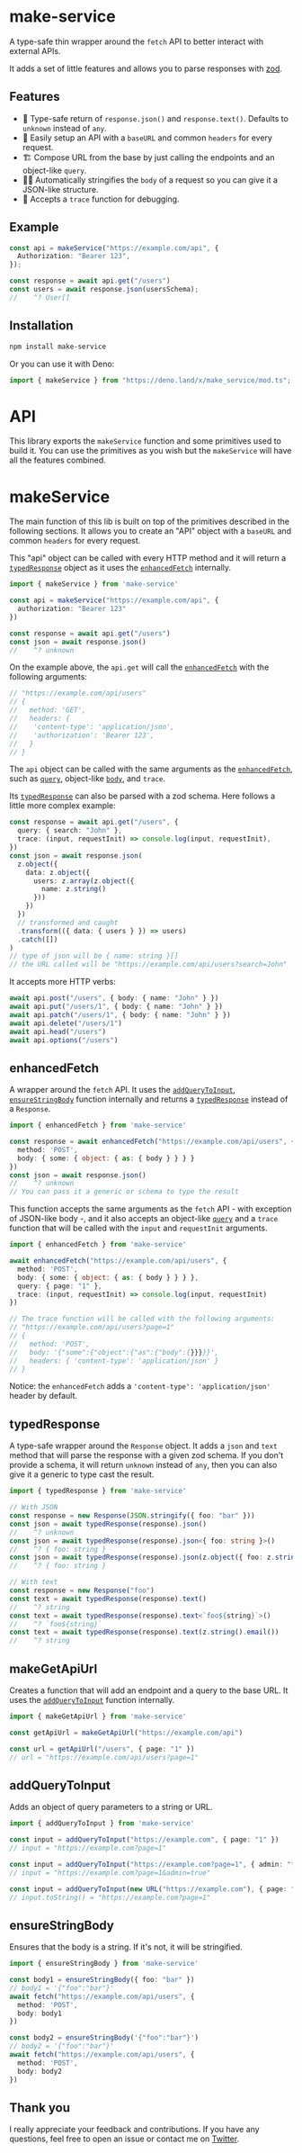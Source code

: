 # make-service

A type-safe thin wrapper around the `fetch` API to better interact with external APIs.

It adds a set of little features and allows you to parse responses with [zod](https://github.com/colinhacks/zod).

## Features
- 🤩 Type-safe return of `response.json()` and `response.text()`. Defaults to `unknown` instead of `any`.
- 🚦 Easily setup an API with a `baseURL` and common `headers` for every request.
- 🏗️ Compose URL from the base by just calling the endpoints and an object-like `query`.
- 🧙‍♀️ Automatically stringifies the `body` of a request so you can give it a JSON-like structure.
- 🐛 Accepts a `trace` function for debugging.

## Example

```ts
const api = makeService("https://example.com/api", {
  Authorization: "Bearer 123",
});

const response = await api.get("/users")
const users = await response.json(usersSchema);
//    ^? User[]
```

## Installation

```sh
npm install make-service
```
Or you can use it with Deno:

```ts
import { makeService } from "https://deno.land/x/make_service/mod.ts";
```

# API

This library exports the `makeService` function and some primitives used to build it. You can use the primitives as you wish but the `makeService` will have all the features combined.

# makeService

The main function of this lib is built on top of the primitives described in the following sections. It allows you to create an "API" object with a `baseURL` and common `headers` for every request.

This "api" object can be called with every HTTP method and it will return a [`typedResponse`](#typedresponse) object as it uses the [`enhancedFetch`](#enhancedfetch) internally.

```ts
import { makeService } from 'make-service'

const api = makeService("https://example.com/api", {
  authorization: "Bearer 123"
})

const response = await api.get("/users")
const json = await response.json()
//    ^? unknown
```

On the example above, the `api.get` will call the [`enhancedFetch`](#enhancedfetch) with the following arguments:

```ts
// "https://example.com/api/users"
// {
//   method: 'GET',
//   headers: {
//    'content-type': 'application/json',
//    'authorization': 'Bearer 123',
//   }
// }
```

The `api` object can be called with the same arguments as the [`enhancedFetch`](#enhancedfetch), such as [`query`](#addquerytoinput), object-like [`body`](#ensurestringbody), and `trace`.

Its [`typedResponse`](#typedresponse) can also be parsed with a zod schema. Here follows a little more complex example:

```ts
const response = await api.get("/users", {
  query: { search: "John" },
  trace: (input, requestInit) => console.log(input, requestInit),
})
const json = await response.json(
  z.object({
    data: z.object({
      users: z.array(z.object({
        name: z.string()
      }))
    })
  })
  // transformed and caught
  .transform(({ data: { users } }) => users)
  .catch([])
)
// type of json will be { name: string }[]
// the URL called will be "https://example.com/api/users?search=John"
```

It accepts more HTTP verbs:
```ts
await api.post("/users", { body: { name: "John" } })
await api.put("/users/1", { body: { name: "John" } })
await api.patch("/users/1", { body: { name: "John" } })
await api.delete("/users/1")
await api.head("/users")
await api.options("/users")
```

## enhancedFetch

A wrapper around the `fetch` API.
It uses the [`addQueryToInput`](#addquerytoinput), [`ensureStringBody`](#ensurestringbody) function internally and returns a [`typedResponse`](#typedresponse) instead of a `Response`.

```ts
import { enhancedFetch } from 'make-service'

const response = await enhancedFetch("https://example.com/api/users", {
  method: 'POST',
  body: { some: { object: { as: { body } } } }
})
const json = await response.json()
//    ^? unknown
// You can pass it a generic or schema to type the result
```

This function accepts the same arguments as the `fetch` API - with exception of JSON-like body -, and it also accepts an object-like [`query`](#addquerytoinput) and a `trace` function that will be called with the `input` and `requestInit` arguments.

```ts
import { enhancedFetch } from 'make-service'

await enhancedFetch("https://example.com/api/users", {
  method: 'POST',
  body: { some: { object: { as: { body } } } },
  query: { page: "1" },
  trace: (input, requestInit) => console.log(input, requestInit)
})

// The trace function will be called with the following arguments:
// "https://example.com/api/users?page=1"
// {
//   method: 'POST',
//   body: '{"some":{"object":{"as":{"body":{}}}}}',
//   headers: { 'content-type': 'application/json' }
// }
```

Notice: the `enhancedFetch` adds a `'content-type': 'application/json'` header by default.

## typedResponse

A type-safe wrapper around the `Response` object. It adds a `json` and `text` method that will parse the response with a given zod schema. If you don't provide a schema, it will return `unknown` instead of `any`, then you can also give it a generic to type cast the result.

```ts
import { typedResponse } from 'make-service'

// With JSON
const response = new Response(JSON.stringify({ foo: "bar" }))
const json = await typedResponse(response).json()
//    ^? unknown
const json = await typedResponse(response).json<{ foo: string }>()
//    ^? { foo: string }
const json = await typedResponse(response).json(z.object({ foo: z.string() }))
//    ^? { foo: string }

// With text
const response = new Response("foo")
const text = await typedResponse(response).text()
//    ^? string
const text = await typedResponse(response).text<`foo${string}`>()
//    ^? `foo${string}`
const text = await typedResponse(response).text(z.string().email())
//    ^? string
```

## makeGetApiUrl

Creates a function that will add an endpoint and a query to the base URL.
It uses the [`addQueryToInput`](#addquerytoinput) function internally.

```ts
import { makeGetApiUrl } from 'make-service'

const getApiUrl = makeGetApiUrl("https://example.com/api")

const url = getApiUrl("/users", { page: "1" })
// url = "https://example.com/api/users?page=1"
```

## addQueryToInput

Adds an object of query parameters to a string or URL.

```ts
import { addQueryToInput } from 'make-service'

const input = addQueryToInput("https://example.com", { page: "1" })
// input = "https://example.com?page=1"

const input = addQueryToInput("https://example.com?page=1", { admin: "true" })
// input = "https://example.com?page=1&admin=true"

const input = addQueryToInput(new URL("https://example.com"), { page: "1" })
// input.toString() = "https://example.com?page=1"
```

## ensureStringBody

Ensures that the body is a string. If it's not, it will be stringified.

```ts
import { ensureStringBody } from 'make-service'

const body1 = ensureStringBody({ foo: "bar" })
// body1 = '{"foo":"bar"}'
await fetch("https://example.com/api/users", {
  method: 'POST',
  body: body1
})

const body2 = ensureStringBody('{"foo":"bar"}')
// body2 = '{"foo":"bar"}'
await fetch("https://example.com/api/users", {
  method: 'POST',
  body: body2
})
```

## Thank you
I really appreciate your feedback and contributions. If you have any questions, feel free to open an issue or contact me on [Twitter](https://twitter.com/gugaguichard).
